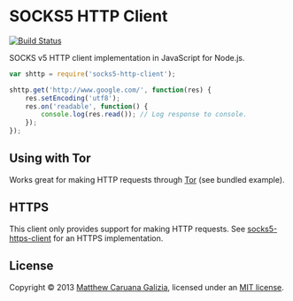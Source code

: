# SOCKS5 HTTP Client #

[![Build Status](https://travis-ci.org/mattcg/socks5-http-client.png?branch=master)](https://travis-ci.org/mattcg/socks5-http-client)

SOCKS v5 HTTP client implementation in JavaScript for Node.js.

```js
var shttp = require('socks5-http-client');

shttp.get('http://www.google.com/', function(res) {
	res.setEncoding('utf8');
	res.on('readable', function() {
		console.log(res.read()); // Log response to console.
	});
});
```

## Using with Tor ##

Works great for making HTTP requests through [Tor](https://www.torproject.org/) (see bundled example).

## HTTPS ##

This client only provides support for making HTTP requests. See [socks5-https-client](https://github.com/mattcg/socks5-https-client) for an HTTPS implementation.

## License ##

Copyright © 2013 [Matthew Caruana Galizia](http://twitter.com/mcaruanagalizia), licensed under an [MIT license](http://mattcg.mit-license.org/).
